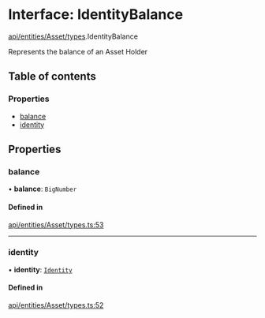 # Interface: IdentityBalance

[api/entities/Asset/types](../wiki/api.entities.Asset.types).IdentityBalance

Represents the balance of an Asset Holder

## Table of contents

### Properties

- [balance](../wiki/api.entities.Asset.types.IdentityBalance#balance)
- [identity](../wiki/api.entities.Asset.types.IdentityBalance#identity)

## Properties

### balance

• **balance**: `BigNumber`

#### Defined in

[api/entities/Asset/types.ts:53](https://github.com/PolymeshAssociation/polymesh-sdk/blob/079537ad/src/api/entities/Asset/types.ts#L53)

___

### identity

• **identity**: [`Identity`](../wiki/api.entities.Identity.Identity)

#### Defined in

[api/entities/Asset/types.ts:52](https://github.com/PolymeshAssociation/polymesh-sdk/blob/079537ad/src/api/entities/Asset/types.ts#L52)
